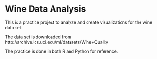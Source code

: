 # Wine Data Analysis

This is a practice project to analyze and create visualizations for the wine data set

The data set is downloaded from http://archive.ics.uci.edu/ml/datasets/Wine+Quality

The practice is done in both R and Python for reference.